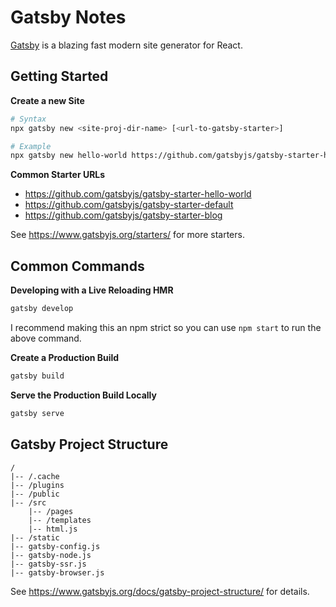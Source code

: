 # Gatsby Notes

[Gatsby] is a blazing fast modern site generator for React.


## Getting Started

**Create a new Site**

```sh
# Syntax
npx gatsby new <site-proj-dir-name> [<url-to-gatsby-starter>]

# Example
npx gatsby new hello-world https://github.com/gatsbyjs/gatsby-starter-hello-world
```

**Common Starter URLs**

- https://github.com/gatsbyjs/gatsby-starter-hello-world
- https://github.com/gatsbyjs/gatsby-starter-default
- https://github.com/gatsbyjs/gatsby-starter-blog

See https://www.gatsbyjs.org/starters/ for more starters.


## Common Commands

**Developing with a Live Reloading HMR**

```sh
gatsby develop
```

I recommend making this an npm strict so you can use `npm start` to run the above command.

**Create a Production Build**

```sh
gatsby build
```

**Serve the Production Build Locally**

```sh
gatsby serve
```


## Gatsby Project Structure

```
/
|-- /.cache
|-- /plugins
|-- /public
|-- /src
    |-- /pages
    |-- /templates
    |-- html.js
|-- /static
|-- gatsby-config.js
|-- gatsby-node.js
|-- gatsby-ssr.js
|-- gatsby-browser.js
```

See https://www.gatsbyjs.org/docs/gatsby-project-structure/ for details.


[gatsby]: https://www.gatsbyjs.org/
